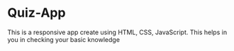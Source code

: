 # Quiz-App
This is a responsive app create using HTML, CSS, JavaScript.
This helps in you in checking your basic knowledge
